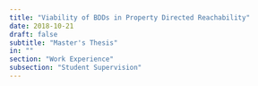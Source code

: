 ```yaml
---
title: "Viability of BDDs in Property Directed Reachability"
date: 2018-10-21
draft: false
subtitle: "Master's Thesis"
in: ""
section: "Work Experience"
subsection: "Student Supervision"
---
```

<!-- Thomas Henn -->